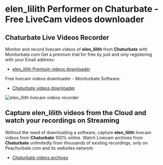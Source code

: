 # elen_lilith Performer on Chaturbate - Free LiveCam videos downloader

## Chaturbate Live Videos Recorder

Monitor and record livecam videos of **elen_lilith** from **Chaturbate** with Moniturbate.com
Get a premium trial for free by just and only registering with your Email address:
* [elen_lilith Premium videos downloader](https://moniturbate.com/request-demo-licence-key.html)

Free livecam videos downloader - Moniturbate Software:
* [Chaturbate videos downloader](https://moniturbate.com/moniturbate-download-software.html)

![elen_lilith livecam videos recorder](https://peachurnet.com/templates/moniturbate-software.png)


## Capture elen_lilith videos from the Cloud and watch your recordings on Streaming

Without the need of downloading a software, capture **elen_lilith** livecam videos from **Chaturbate** 100% online.
Watch Livecam archives from **Chaturbate** unlimitedly from thousands of existing recordings, only on Peachurbate.com and its websites network:
* [Chaturbate videos archives](https://peachurnet.com/)
